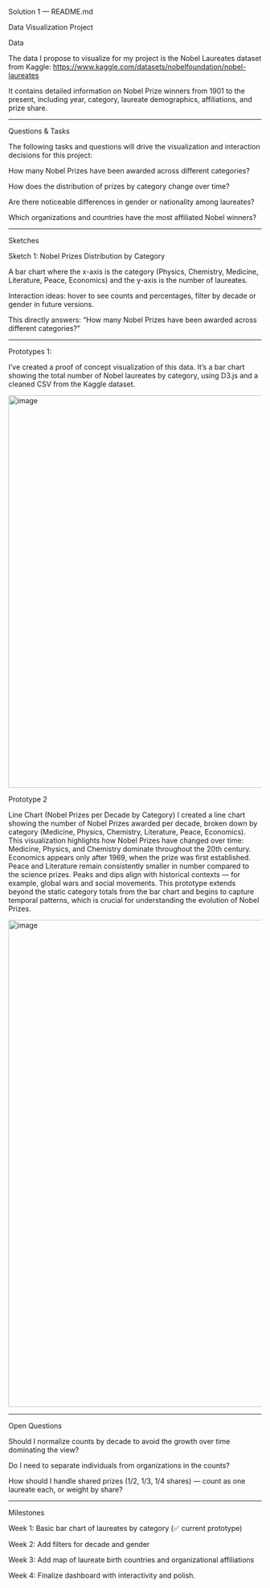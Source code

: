 Solution 1 — README.md 

Data Visualization Project

Data

The data I propose to visualize for my project is the Nobel Laureates dataset from Kaggle:
https://www.kaggle.com/datasets/nobelfoundation/nobel-laureates

It contains detailed information on Nobel Prize winners from 1901 to the present, including year, category, laureate demographics, affiliations, and prize share.


---

Questions & Tasks

The following tasks and questions will drive the visualization and interaction decisions for this project:

How many Nobel Prizes have been awarded across different categories?

How does the distribution of prizes by category change over time?

Are there noticeable differences in gender or nationality among laureates?

Which organizations and countries have the most affiliated Nobel winners?



---

Sketches

Sketch 1: Nobel Prizes Distribution by Category

A bar chart where the x-axis is the category (Physics, Chemistry, Medicine, Literature, Peace, Economics) and the y-axis is the number of laureates.

Interaction ideas: hover to see counts and percentages, filter by decade or gender in future versions.

This directly answers: “How many Nobel Prizes have been awarded across different categories?”





---

Prototypes 1:

I’ve created a proof of concept visualization of this data.
It’s a bar chart showing the total number of Nobel laureates by category, using D3.js and a cleaned CSV from the Kaggle dataset.

<img width="1358" height="782" alt="image" src="https://github.com/user-attachments/assets/488302e1-15ad-4eab-ab98-7c51ffbc441b" />



Prototype 2

Line Chart (Nobel Prizes per Decade by Category)
I created a line chart showing the number of Nobel Prizes awarded per decade, broken down by category (Medicine, Physics, Chemistry, Literature, Peace, Economics).
This visualization highlights how Nobel Prizes have changed over time:
Medicine, Physics, and Chemistry dominate throughout the 20th century.
Economics appears only after 1969, when the prize was first established.
Peace and Literature remain consistently smaller in number compared to the science prizes.
Peaks and dips align with historical contexts — for example, global wars and social movements.
This prototype extends beyond the static category totals from the bar chart and begins to capture temporal patterns, which is crucial for understanding the evolution of Nobel Prizes.

<img width="1642" height="970" alt="image" src="https://github.com/user-attachments/assets/fec9104b-00bb-4b07-a396-fe1cdb5d687c" />



---

Open Questions

Should I normalize counts by decade to avoid the growth over time dominating the view?

Do I need to separate individuals from organizations in the counts?

How should I handle shared prizes (1/2, 1/3, 1/4 shares) — count as one laureate each, or weight by share?



---

Milestones

Week 1: Basic bar chart of laureates by category (✅ current prototype)

Week 2: Add filters for decade and gender

Week 3: Add map of laureate birth countries and organizational affiliations

Week 4: Finalize dashboard with interactivity and polish.
